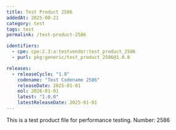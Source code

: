 ```yaml
---
title: Test Product 2586
addedAt: 2025-08-21
category: test
tags: test
permalink: /test-product-2586

identifiers:
  - cpe: cpe:2.3:a:testvendor:test_product_2586
  - purl: pkg:generic/test_product_2586@1.0.0

releases:
  - releaseCycle: "1.0"
    codename: "Test Codename 2586"
    releaseDate: 2025-01-01
    eol: 2026-01-01
    latest: "1.0.0"
    latestReleaseDate: 2025-01-01
---
```


This is a test product file for performance testing. Number: 2586
